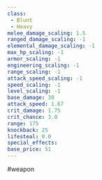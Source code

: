 ```yaml
---
class: 
 - Blunt
 - Heavy
melee_damage_scaling: 1.5
ranged_damage_scaling: -1
elemental_damage_scaling: -1
max_hp_scaling: -1
armor_scaling: -1
engineering_scaling: -1
range_scaling: -1
attack_speed_scaling: -1
speed_scaling: -1
level_scaling: -1
base_damage: 30
attack_speed: 1.67
crit_damage: 1.75
crit_chance: 3.0
range: 175
knockback: 25
lifesteal: 0.0
special_effects: 
base_price: 51
---
```

#weapon